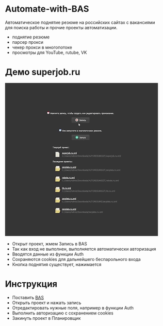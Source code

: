 # Automate-with-BAS
Автоматическое поднятие резюме на российских сайтах с вакансиями для поиска работы и прочие проекты автоматизации.

- поднятие резюме
- парсер прокси
- чекер прокси в многопотоке
- просмотры для YouTube, rutube, VK

# Демо superjob.ru
<p align="center">
  <img src="res/demo.gif">
</p>

- Открыт проект, жмем Запись в BAS
- Так как вход не выполнен, выполняется автоматически авторизация
- Вводятся данные из функции Auth
- Сохраняются cookies для дальнейшего беспарольного входа
- Кнопка поднятия существует, нажимается
# Инструкция
- Поставить [BAS](https://bablosoft.com/shop/BrowserAutomationStudio)
- Открыть проект и нажать запись
- Отредактировать нужные поля, например в функции Auth
- Выполнить авторизацию с сохранением cookies
- Закинуть проект в Планировщик
